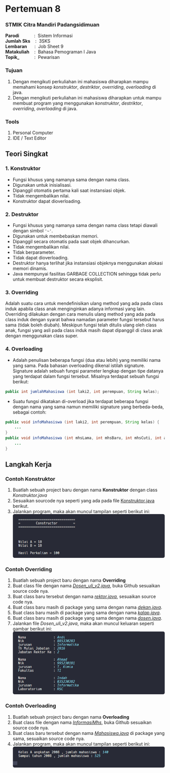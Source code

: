 # Pertemuan 8

### STMIK Citra Mandiri Padangsidimuan

**Parodi**&nbsp;&nbsp;&nbsp;&nbsp;&nbsp;&nbsp;&nbsp;&nbsp;&nbsp;&nbsp;&nbsp;&nbsp;:&nbsp;&nbsp;Sistem Informasi <br>
**Jumlah Sks**&nbsp;&nbsp;&nbsp;&nbsp;:&nbsp;&nbsp;3SKS <br>
**Lembaran**&nbsp;&nbsp;&nbsp;&nbsp;&nbsp;&nbsp;:&nbsp;&nbsp;Job Sheet 9 <br>
**Matakuliah**&nbsp;&nbsp;&nbsp;&nbsp;:&nbsp;&nbsp;Bahasa Pemograman I Java<br>
**Topik_**&nbsp;&nbsp;&nbsp;&nbsp;&nbsp;&nbsp;&nbsp;&nbsp;&nbsp;&nbsp;&nbsp;&nbsp;:&nbsp;&nbsp;Pewarisan

### Tujuan

1. Dengan mengikuti perkuliahan ini mahasiswa diharapkan mampu memahami konsep _konstruktor_, _destriktor_, _overriding_, _overloading_ di java.
2. Dengan mengikuti perkuliahan ini mahasiswa diharapkan untuk mampu membuat program yang menggunakan _konstruktor_, _destriktor_, _overriding_, _overloading_ di java.

### Tools

1. Personal Computer
2. IDE / Text Editor

## Teori Singkat

### 1. Konstruktor

+ Fungsi khusus yang namanya sama dengan nama class.
+ Digunakan untuk inisialisasi.
+ Dipanggil otomatis pertama kali saat instansiasi objek.
+ Tidak mengembalikan nilai.
+ Konstruktor dapat dioverloading.

### 2. Destruktor

+ Fungsi khusus yang namanya sama dengan nama class tetapi diawali dengan simbol `'~'`.
+ Digunakan untuk membebaskan memori.
+ Dipanggil secara otomatis pada saat objek dihancurkan.
+ Tidak mengembalikan nilai.
+ Tidak berparameter.
+ Tidak dapat dioverloading.
+ Destruktor hanya terlihat jika instansiasi objeknya menggunakan alokasi memori dinamis.
+ Java mempunyai fasilitas GARBAGE COLLECTION sehingga tidak perlu untuk membuat destruktor secara eksplisit.

### 3. Overriding

Adalah suatu cara untuk mendefinisikan ulang method yang ada pada class induk apabila class anak menginginkan adanya informasi yang lain. Overriding dilakukan dengan cara menulis ulang method yang ada pada class induk dengan syarat bahwa namadan parameter fungsi tersebut harus sama (tidak boleh diubah). Meskipun fungsi telah ditulis ulang oleh class anak, fungsi yang asli pada class induk masih dapat dipanggil di class anak dengan menggunakan class super.

### 4. Overloading

+ Adalah penulisan beberapa fungsi (dua atau lebih) yang memiliki nama yang sama. Pada bahasan overloading dikenal istilah signature. Signature adalah sebuah fungsi parameter lengkap dengan tipe datanya yang terdapat dalam fungsi tersebut. Misalnya terdapat sebuah fungsi berikut:
```java
public int jumlahMahasiswa (int laki2, int perempuan, String kelas);
```
+ Suatu fungsi dikatakan di-overload jika terdapat beberapa fungsi dengan nama yang sama namun memiliki signature yang berbeda-beda, sebagai contoh:
```java
public void infoMahasiswa (int laki2, int perempuan, String kelas) { 
	...
}
public void infoMahasiswa (int mhsLama, int mhsBaru, int mhsCuti, int angkatan) {
	...
}
```

## Langkah Kerja

### Contoh Konstruktor

1. Buatlah sebuah project baru dengan nama **Konstruktor** dengan class *Konstruktor.java*
2. Sesuaikan sourcode nya seperti yang ada pada file [Konstruktor.java](https://github.com/Fajar-ab/Pemograman-Dasar-JAVA-SCM/blob/master/Pertemuan%2010/Konstruktor/src/com/konstruktor/Konstruktor.java "Buka Github") berikut.
3. Jalankan program, maka akan muncul tampilan seperti berikut ini: <br>
![Output - Konstruktor](https://github.com/Fajar-ab/Pemograman-Dasar-JAVA-SCM/blob/master/Image/%23P10%20-%2001.png "Output - Konstruktor")

### Contoh Overriding

1. Buatlah sebuah project baru dengan nama **Overriding**
2. Buat class file dengan nama [_Dosen_uli_v2.java_](https://github.com/Fajar-ab/Pemograman-Dasar-JAVA-SCM/blob/master/Pertemuan%2010/Overriding/src/dosen_uli_v2/Dosen_uli_v2.java "Buka - Github"), buka Github sesuaikan source code nya.
3. Buat class baru tersebut dengan nama [_rektor.java_](https://github.com/Fajar-ab/Pemograman-Dasar-JAVA-SCM/blob/master/Pertemuan%2010/Overriding/src/dosen_uli_v2/rektor.java "Buka - Github"), sesuaikan source code nya.
4. Buat class baru masih di package yang sama dengan nama [_dekan.java_](https://github.com/Fajar-ab/Pemograman-Dasar-JAVA-SCM/blob/master/Pertemuan%2010/Overriding/src/dosen_uli_v2/dekan.java "Buka - Github").
5. Buat class baru masih di package yang sama dengan nama [_kalap.java_](https://github.com/Fajar-ab/Pemograman-Dasar-JAVA-SCM/blob/master/Pertemuan%2010/Overriding/src/dosen_uli_v2/kalab.java "Buka - Github").
6. Buat class baru masih di package yang sama dengan nama [_dosen.java_](https://github.com/Fajar-ab/Pemograman-Dasar-JAVA-SCM/blob/master/Pertemuan%2010/Overriding/src/dosen_uli_v2/dosen.java "Buka - Github").
7. Jalankan file _Dosen_uli_v2.java_, maka akan muncul keluaran seperti gambar berikut ini: <br>
![Output - Overriding](https://github.com/Fajar-ab/Pemograman-Dasar-JAVA-SCM/blob/master/Image/%23P10%20-%2002.png "Output - Overriding")

### Contoh Overloading

1. Buatlah sebuah project baru dengan nama **Overloading**
2. Buat class file dengan nama [_InformasiMhs_](https://github.com/Fajar-ab/Pemograman-Dasar-JAVA-SCM/blob/master/Pertemuan%2010/Overloading/src/com/informasimhs/InformasiMhs.java "Buka - Github"), buka Github sesuaikan source code nya.
3. Buat class baru tersebut dengan nama [_Mahasiswa.java_](https://github.com/Fajar-ab/Pemograman-Dasar-JAVA-SCM/blob/master/Pertemuan%2010/Overloading/src/com/informasimhs/Mahasiswa.java "Buka - Github") di package yang sama, sesuaikan source code nya.
4. Jalankan program, maka akan muncul tampilan seperti berikut ini: <br>
![Output - Overloading](https://github.com/Fajar-ab/Pemograman-Dasar-JAVA-SCM/blob/master/Image/%23P10%20-%2003.png "Output - Overloading")
